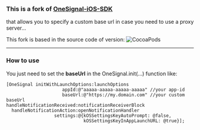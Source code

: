 ### This is a fork of [OneSignal-iOS-SDK](https://github.com/OneSignal/OneSignal-iOS-SDK)

that allows you to specify a custom base url in case you need to use a proxy server...

This fork is based in the source code of version:
![CocoaPods](https://img.shields.io/cocoapods/v/OneSignal.svg)

----

### How to use
You just need to set the **baseUrl** in the OneSignal.init(...) function like:

```
[OneSignal initWithLaunchOptions:launchOptions
                     appId:@"aaaaa-aaaaa-aaaaa-aaaaa" //your app-id
                     baseUrl:@"https://my.domain.com" //your custom baseUrl  
handleNotificationReceived:notificationReceiverBlock
  handleNotificationAction:openNotificationHandler
                  settings:@{kOSSettingsKeyAutoPrompt: @false,
                             kOSSettingsKeyInAppLaunchURL: @true}];
```
